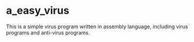 # a_easy_virus
 This is a simple virus program written in assembly language, including virus programs and anti-virus programs.
